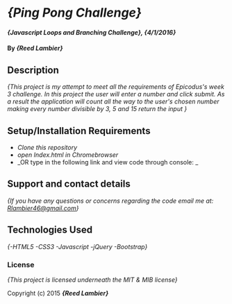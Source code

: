 # _{Ping Pong Challenge}_

#### _{Javascript Loops and Branching Challenge}, {4/1/2016}_

#### By _**{Reed Lambier}**_

## Description

_{This project is my attempt to meet all the requirements of Epicodus's week 3 challenge. In this project the user will enter a number and click submit. As a result the application will count all the way to the user's chosen number making every number divisible by 3, 5 and 15 return the input  }_

## Setup/Installation Requirements

* _Clone this repository_
* _open Index.html in Chromebrowser_
* _OR type in the following link and view code through console: _



## Support and contact details

_{If you have any questions or concerns regarding the code email me at: Rlambier46@gmail.com}_

## Technologies Used

_{-HTML5
  -CSS3
  -Javascript
  -jQuery
  -Bootstrap}_

### License

*{This project is licensed underneath the MIT & MIB license}*

Copyright (c) 2015 **_{Reed Lambier}_**
